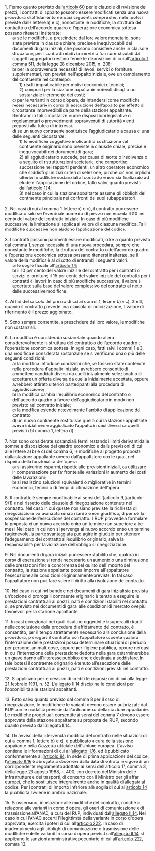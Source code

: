 <ul style="list-style-type: none;">
    <li>1. Fermo quanto previsto dall’<a href="/articolo-60/1">articolo 60</a> per le clausole di revisione dei prezzi, i contratti di appalto possono essere modificati senza una nuova procedura di affidamento nei casi seguenti, sempre che, nelle ipotesi previste dalle lettere a) e c), nonostante le modifiche, la struttura del contratto o dell’accordo quadro e l’operazione economica sottesa possano ritenersi inalterate:
        <ul class="alist" style="list-style-type: none;">
            <li>a) se le modifiche, a prescindere dal loro valore monetario, sono state previste in clausole chiare, precise e inequivocabili dei documenti di gara iniziali, che possono consistere anche in clausole di opzione; per i contratti relativi a servizi o forniture stipulati dai soggetti aggregatori restano ferme le disposizioni di cui all'<a href="/articolo-1/511">articolo 1, comma 511</a>, della legge 28 dicembre 2015, n. 208;</li>
            <li>b) per la sopravvenuta necessità di lavori, servizi o forniture supplementari, non previsti nell'appalto iniziale, ove un cambiamento del contraente nel contempo:
                <ul style="list-style-type: none;">
                    <li>1) risulti impraticabile per motivi economici o tecnici;</li>
                    <li>2) comporti per la stazione appaltante notevoli disagi o un sostanziale incremento dei costi;</li>
                </ul>
            </li>
            <li>c) per le varianti in corso d’opera, da intendersi come modifiche resesi necessarie in corso di esecuzione dell’appalto per effetto di circostanze imprevedibili da parte della stazione appaltante. Rientrano in tali circostanze nuove disposizioni legislative o regolamentari o provvedimenti sopravvenuti di autorità o enti preposti alla tutela di interessi.</li>
            <li>d) se un nuovo contraente sostituisce l’aggiudicatario a causa di una delle seguenti circostanze:
                <ul style="list-style-type: none;">
                    <li>1) le modifiche soggettive implicanti la sostituzione del contraente originario sono previste in clausole chiare, precise e inequivocabili dei documenti di gara;</li>
                    <li>2) all'aggiudicatario succede, per causa di morte o insolvenza o a seguito di ristrutturazioni societarie, che comportino successione nei rapporti pendenti, un altro operatore economico che soddisfi gli iniziali criteri di selezione, purché ciò non implichi ulteriori modifiche sostanziali al contratto e non sia finalizzato ad eludere l'applicazione del codice, fatto salvo quanto previsto dall’<a href="/articolo-124/1">articolo 124</a>;</li>
                    <li>3) nel caso in cui la stazione appaltante assume gli obblighi del contraente principale nei confronti dei suoi subappaltatori.</li>
                </ul>
            </li>
        </ul>
    </li>
    <br>
    <li>2. Nei casi di cui al comma 1, lettere b) e c), il contratto può essere modificato solo se l'eventuale aumento di prezzo non ecceda il 50 per cento del valore del contratto iniziale. In caso di più modifiche successive, la limitazione si applica al valore di ciascuna modifica. Tali modifiche successive non eludono l’applicazione del codice.
    </li>
    <br>
    <li>3. I contratti possono parimenti essere modificati, oltre a quanto previsto dal comma 1, senza necessità di una nuova procedura, sempre che nonostante le modifiche, la struttura del contratto o dell’accordo quadro e l’operazione economica sottesa possano ritenersi inalterate, se il valore della modifica è al di sotto di entrambi i seguenti valori:
        <ul class="alist" style="list-style-type: none;">
            <li>a) le soglie fissate all'<a href="/articolo-14/1">articolo 14</a>;</li>
            <li>b) il 10 per cento del valore iniziale del contratto per i contratti di servizi e forniture; il 15 per cento del valore iniziale del contratto per i contratti di lavori; in caso di più modifiche successive, il valore è accertato sulla base del valore complessivo del contratto al netto delle successive modifiche.</li>
        </ul>
    </li>
    <br>
    <li>4. Ai fini del calcolo del prezzo di cui ai commi 1, lettere b) e c), 2 e 3, quando il contratto prevede una clausola di indicizzazione, il valore di riferimento è il prezzo aggiornato.</li>
    <br>
    <li>5. Sono sempre consentite, a prescindere dal loro valore, le modifiche non sostanziali.
    </li>
    <br>
    <li>6. La modifica è considerata sostanziale quando altera considerevolmente la struttura del contratto o dell’accordo quadro e l’operazione economica sottesa. In ogni caso, fatti salvi i commi 1 e 3, una modifica è considerata sostanziale se si verificano una o più delle seguenti condizioni:
        <ul class="alist" style="list-style-type: none;">
            <li>a) la modifica introduce condizioni che, se fossero state contenute nella procedura d'appalto iniziale, avrebbero consentito di ammettere candidati diversi da quelli inizialmente selezionati o di accettare un'offerta diversa da quella inizialmente accettata, oppure avrebbero attirato ulteriori partecipanti alla procedura di aggiudicazione;</li>
            <li>b) la modifica cambia l'equilibrio economico del contratto o dell'accordo quadro a favore dell'aggiudicatario in modo non previsto nel contratto iniziale;</li>
            <li>c) la modifica estende notevolmente l'ambito di applicazione del contratto;</li>
            <li>d) un nuovo contraente sostituisce quello cui la stazione appaltante aveva inizialmente aggiudicato l'appalto in casi diversi da quelli previsti dal comma 1, lettera d).</li>
        </ul>
    </li>
    <br>
    <li>7. Non sono considerate sostanziali, fermi restando i limiti derivanti dalle somme a disposizione del quadro economico e dalle previsioni di cui alle lettere a) b) e c) del comma 6, le modifiche al progetto proposte dalla stazione appaltante ovvero dall’appaltatore con le quali, nel rispetto della funzionalità dell'opera:
        <ul class="alist" style="list-style-type: none;">
            <li>a) si assicurino risparmi, rispetto alle previsioni iniziali, da utilizzare in compensazione per far fronte alle variazioni in aumento dei costi delle lavorazioni;</li>
            <li>b) si realizzino soluzioni equivalenti o migliorative in termini economici, tecnici o di tempi di ultimazione dell’opera.</li>
        </ul>
    </li>
    <br>
    <li>8. Il contratto è sempre modificabile ai sensi dell’[articolo 9](/articolo-9/1) e nel rispetto delle clausole di rinegoziazione contenute nel contratto. Nel caso in cui queste non siano previste, la richiesta di rinegoziazione va avanzata senza ritardo e non giustifica, di per sé, la sospensione dell’esecuzione del contratto. Il RUP provvede a formulare la proposta di un nuovo accordo entro un termine non superiore a tre mesi. Nel caso in cui non si pervenga al nuovo accordo entro un termine ragionevole, la parte svantaggiata può agire in giudizio per ottenere l’adeguamento del contratto all’equilibrio originario, salva la responsabilità per la violazione dell’obbligo di rinegoziazione.
    </li>
    <br>
    <li>9. Nei documenti di gara iniziali può essere stabilito che, qualora in corso di esecuzione si renda necessario un aumento o una diminuzione delle prestazioni fino a concorrenza del quinto dell'importo del contratto, la stazione appaltante possa imporre all'appaltatore l'esecuzione alle condizioni originariamente previste. In tal caso l'appaltatore non può fare valere il diritto alla risoluzione del contratto.
    </li>
    <br>
    <li>10. Nel caso in cui nel bando e nei documenti di gara iniziali sia prevista un’opzione di proroga il contraente originario è tenuto a eseguire le prestazioni contrattuali ai prezzi, patti e condizioni stabiliti nel contratto o, se previsto nei documenti di gara, alle condizioni di mercato ove più favorevoli per la stazione appaltante.
    </li>
    <br>
    <li>11. In casi eccezionali nei quali risultino oggettivi e insuperabili ritardi nella conclusione della procedura di affidamento del contratto, è consentito, per il tempo strettamente necessario alla conclusione della procedura, prorogare il contratto con l’appaltatore uscente qualora l’interruzione delle prestazioni possa determinare situazioni di pericolo per persone, animali, cose, oppure per l’igiene pubblica, oppure nei casi in cui l’interruzione della prestazione dedotta nella gara determinerebbe un grave danno all'interesse pubblico che è destinata a soddisfare. In tale ipotesi il contraente originario è tenuto all’esecuzione delle prestazioni contrattuali ai prezzi, patti e condizioni previsti nel contratto.
    </li>
    <br>
    <li>12. Si applicano per le cessioni di crediti le disposizioni di cui alla legge 21 febbraio 1991, n. 52. L’<a href="/section/attachment-2-14/1">allegato II.14</a> disciplina le condizioni per l’opponibilità alle stazioni appaltanti.
    </li>
    <br>
    <li>13. Fatto salvo quanto previsto dal comma 8 per il caso di rinegoziazione, le modifiche e le varianti devono essere autorizzate dal RUP con le modalità previste dall’ordinamento della stazione appaltante. Le modifiche progettuali consentite ai sensi del comma 7 devono essere approvate dalla stazione appaltante su proposta del RUP, secondo quanto previsto dall’<a href="/section/attachment-2-14/1">allegato II.14</a>.
    </li>
    <br>
    <li>14. Un avviso della intervenuta modifica del contratto nelle situazioni di cui al comma 1, lettere b) e c), è pubblicato a cura della stazione appaltante nella Gazzetta ufficiale dell'Unione europea. L’avviso contiene le informazioni di cui all’<a href="/section/attachment-2-16/1">allegato II.16</a>, ed è pubblicato conformemente all’<a href="/articolo-84/1">articolo 84</a>. In sede di prima applicazione del codice, l’<a href="/section/attachment-2-16/1">allegato II.16</a> è abrogato a decorrere dalla data di entrata in vigore di un corrispondente regolamento adottato ai sensi dell’articolo 17, comma 3, della legge 23 agosto 1988, n. 400, con decreto del Ministro delle infrastrutture e dei trasporti, di concerto con il Ministro per gli affari europei, che lo sostituisce integralmente anche in qualità di allegato al codice. Per i contratti di importo inferiore alla soglia di cui all’<a href="/articolo-14/1">articolo 14</a> la pubblicità avviene in ambito nazionale.
    </li>
    <br>
    <li>15. Si osservano, in relazione alle modifiche del contratto, nonché in relazione alle varianti in corso d’opera, gli oneri di comunicazione e di trasmissione all’ANAC, a cura del RUP, individuati dall’<a href="/section/attachment-2-14/1">allegato II.14</a>. Nel caso in cui l'ANAC accerti l'illegittimità della variante in corso d'opera approvata, esercita i poteri di cui all’<a href="/articolo-222/1">articolo 222</a>. In caso di inadempimento agli obblighi di comunicazione e trasmissione delle modifiche e delle varianti in corso d'opera previsti dall’<a href="/section/attachment-2-14/1">allegato II.14</a>, si applicano le sanzioni amministrative pecuniarie di cui all’<a href="/articolo-222/1">articolo 222</a>, comma 13.
    </li>
</ul>
